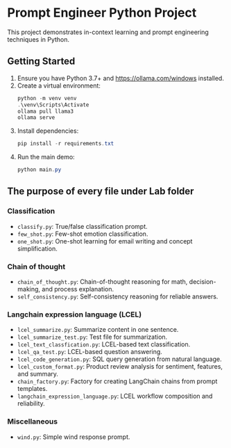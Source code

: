 # Prompt Engineer Python Project

This project demonstrates in-context learning and prompt engineering techniques in Python. 

## Getting Started
1. Ensure you have Python 3.7+ and https://ollama.com/windows installed.
2. Create a virtual environment:
   ```powershell
   python -m venv venv
   .\venv\Scripts\Activate
   ollama pull llama3
   ollama serve
   ```
3. Install dependencies:
   ```powershell
   pip install -r requirements.txt
   ```
4. Run the main demo:
   ```powershell
   python main.py
   ```

## The purpose of every file under Lab folder

### Classification
- `classify.py`: True/false classification prompt.
- `few_shot.py`: Few-shot emotion classification.
- `one_shot.py`: One-shot learning for email writing and concept simplification.

### Chain of thought
- `chain_of_thought.py`: Chain-of-thought reasoning for math, decision-making, and process explanation.
- `self_consistency.py`: Self-consistency reasoning for reliable answers.

### Langchain expression language (LCEL)
- `lcel_summarize.py`: Summarize content in one sentence.
- `lcel_summarize_test.py`: Test file for summarization.
- `lcel_text_classfication.py`: LCEL-based text classification.
- `lcel_qa_test.py`: LCEL-based question answering.
- `lcel_code_generation.py`: SQL query generation from natural language.
- `lcel_custom_format.py`: Product review analysis for sentiment, features, and summary.
- `chain_factory.py`: Factory for creating LangChain chains from prompt templates.
- `langchain_expression_language.py`: LCEL workflow composition and reliability.

### Miscellaneous
- `wind.py`: Simple wind response prompt.


